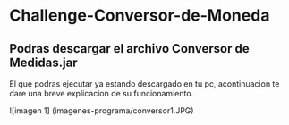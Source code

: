 # Challenge-Conversor-de-Moneda

## Podras descargar el archivo Conversor de Medidas.jar

El que podras ejecutar ya estando descargado en tu pc, acontinuacion te dare una breve explicacion de su funcionamiento.

![imagen 1] (imagenes-programa/conversor1.JPG)
